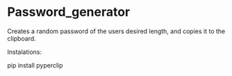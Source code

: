 # Password_generator

Creates a random password of the users desired length, and copies it to the clipboard.

Instalations:

pip install pyperclip

